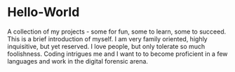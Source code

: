 # Hello-World
A collection of my projects - some for fun, some to learn, some to succeed.
This is a brief introduction of myself.  I am very family oriented, highly inquisitive, but yet reserved. I love people, but only tolerate so much foolishness. Coding intrigues me and I want to to become proficient in a few languages and work in the digital forensic arena. 
